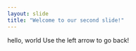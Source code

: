 ```yaml
---
layout: slide
title: "Welcome to our second slide!"
---
```

hello, world
Use the left arrow to go back!
